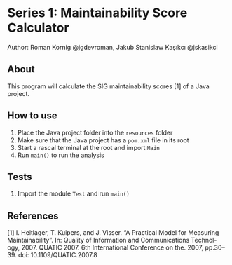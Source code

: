 # Series 1: Maintainability Score Calculator

Author: Roman Kornig @jgdevroman, Jakub Stanislaw Kaşıkcı @jskasikci

## About

This program will calculate the SIG maintainability scores [1] of a Java project.

## How to use

1. Place the Java project folder into the `resources` folder
2. Make sure that the Java project has a `pom.xml` file in its root
3. Start a rascal terminal at the root and import `Main`
4. Run `main()` to run the analysis

## Tests

1. Import the module `Test` and run `main()`

## References

[1] I. Heitlager, T. Kuipers, and J. Visser. “A Practical Model for Measuring Maintainability”. In: Quality of Information and Communications Technol-ogy, 2007. QUATIC 2007. 6th International Conference on the. 2007, pp.30–39. doi: 10.1109/QUATIC.2007.8

